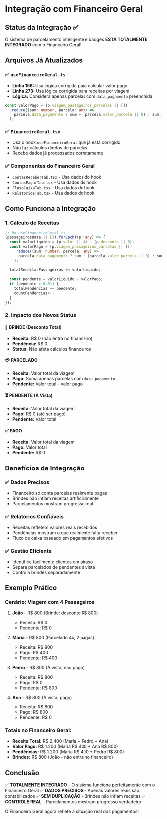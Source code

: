 # Integração com Financeiro Geral

## Status da Integração ✅

O sistema de parcelamento inteligente e badges **ESTÁ TOTALMENTE INTEGRADO** com o Financeiro Geral!

## Arquivos Já Atualizados

### ✅ `useFinanceiroGeral.ts`
- **Linha 156:** Usa lógica corrigida para calcular valor pago
- **Linha 273:** Usa lógica corrigida para receitas por viagem
- **Lógica:** Considera apenas parcelas com `data_pagamento` preenchida

```typescript
const valorPago = (p.viagem_passageiros_parcelas || [])
  .reduce((sum: number, parcela: any) => 
    parcela.data_pagamento ? sum + (parcela.valor_parcela || 0) : sum, 0
  );
```

### ✅ `FinanceiroGeral.tsx`
- Usa o hook `useFinanceiroGeral` que já está corrigido
- Não faz cálculos diretos de parcelas
- Recebe dados já processados corretamente

### ✅ Componentes do Financeiro Geral
- `ContasReceberTab.tsx` - Usa dados do hook
- `ContasPagarTab.tsx` - Usa dados do hook  
- `FluxoCaixaTab.tsx` - Usa dados do hook
- `RelatoriosTab.tsx` - Usa dados do hook

## Como Funciona a Integração

### 1. Cálculo de Receitas
```typescript
// No useFinanceiroGeral.ts
(passageirosData || []).forEach((p: any) => {
  const valorLiquido = (p.valor || 0) - (p.desconto || 0);
  const valorPago = (p.viagem_passageiros_parcelas || [])
    .reduce((sum: number, parcela: any) => 
      parcela.data_pagamento ? sum + (parcela.valor_parcela || 0) : sum, 0
    );
  
  totalReceitasPassageiros += valorLiquido;
  
  const pendente = valorLiquido - valorPago;
  if (pendente > 0.01) {
    totalPendencias += pendente;
    countPendencias++;
  }
});
```

### 2. Impacto dos Novos Status

#### 🎁 **BRINDE** (Desconto Total)
- **Receita:** R$ 0 (não entra no financeiro)
- **Pendência:** R$ 0
- **Status:** Não afeta cálculos financeiros

#### 💳 **PARCELADO**
- **Receita:** Valor total da viagem
- **Pago:** Soma apenas parcelas com `data_pagamento`
- **Pendente:** Valor total - valor pago

#### ⏳ **PENDENTE** (À Vista)
- **Receita:** Valor total da viagem
- **Pago:** R$ 0 (até ser pago)
- **Pendente:** Valor total

#### ✅ **PAGO**
- **Receita:** Valor total da viagem
- **Pago:** Valor total
- **Pendente:** R$ 0

## Benefícios da Integração

### ✅ **Dados Precisos**
- Financeiro só conta parcelas realmente pagas
- Brindes não inflam receitas artificialmente
- Parcelamentos mostram progresso real

### ✅ **Relatórios Confiáveis**
- Receitas refletem valores reais recebidos
- Pendências mostram o que realmente falta receber
- Fluxo de caixa baseado em pagamentos efetivos

### ✅ **Gestão Eficiente**
- Identifica facilmente clientes em atraso
- Separa parcelados de pendentes à vista
- Controla brindes separadamente

## Exemplo Prático

### Cenário: Viagem com 4 Passageiros
1. **João** - R$ 800 (Brinde: desconto R$ 800)
   - Receita: R$ 0
   - Pendente: R$ 0

2. **Maria** - R$ 800 (Parcelado 4x, 2 pagas)
   - Receita: R$ 800
   - Pago: R$ 400
   - Pendente: R$ 400

3. **Pedro** - R$ 800 (À vista, não pago)
   - Receita: R$ 800
   - Pago: R$ 0
   - Pendente: R$ 800

4. **Ana** - R$ 800 (À vista, pago)
   - Receita: R$ 800
   - Pago: R$ 800
   - Pendente: R$ 0

### **Totais no Financeiro Geral:**
- **Receita Total:** R$ 2.400 (Maria + Pedro + Ana)
- **Valor Pago:** R$ 1.200 (Maria R$ 400 + Ana R$ 800)
- **Pendências:** R$ 1.200 (Maria R$ 400 + Pedro R$ 800)
- **Brindes:** R$ 800 (João - não entra no financeiro)

## Conclusão

✅ **TOTALMENTE INTEGRADO** - O sistema funciona perfeitamente com o Financeiro Geral
✅ **DADOS PRECISOS** - Apenas valores reais são contabilizados
✅ **SEM DUPLICAÇÃO** - Brindes não inflam receitas
✅ **CONTROLE REAL** - Parcelamentos mostram progresso verdadeiro

O Financeiro Geral agora reflete a situação real dos pagamentos!
